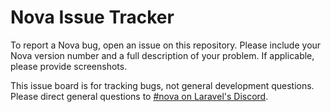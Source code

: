 # Nova Issue Tracker

To report a Nova bug, open an issue on this repository. Please include your Nova version number and a full description of your problem. If applicable, please provide screenshots.

This issue board is for tracking bugs, not general development questions. Please direct general questions to [#nova on Laravel's Discord](https://discordapp.com/invite/mPZNm7A).
